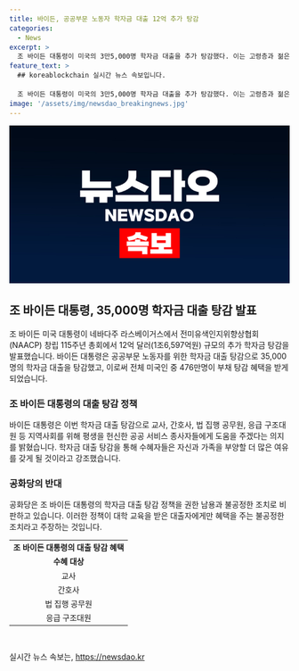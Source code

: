 ```yaml
---
title: 바이든, 공공부문 노동자 학자금 대출 12억 추가 탕감
categories:
  - News
excerpt: >
  조 바이든 대통령이 미국의 3만5,000명 학자금 대출을 추가 탕감했다. 이는 고령층과 젊은 세대의 지지율을 끌어올리기 위한 고려로 해석된다. 대학 등 대학 교육을 받은 대출자에 대한 불공정한 혜택이라는 공화당의 반대에도 불구하고, 바이든 대통령은 공공부문 노동자를 위해 학자금 탕감 조치를 이행했다. 이로써 바이든의 부채 탕감 조치 혜택을 받은 전체 미국인 수는 476만명으로 늘어났다.
feature_text: >
  ## koreablockchain 실시간 뉴스 속보입니다.

  조 바이든 대통령이 미국의 3만5,000명 학자금 대출을 추가 탕감했다. 이는 고령층과 젊은 세대의 지지율을 끌어올리기 위한 고려로 해석된다. 대학 등 대학 교육을 받은 대출자에 대한 불공정한 혜택이라는 공화당의 반대에도 불구하고, 바이든 대통령은 공공부문 노동자를 위해 학자금 탕감 조치를 이행했다. 이로써 바이든의 부채 탕감 조치 혜택을 받은 전체 미국인 수는 476만명으로 늘어났다.
image: '/assets/img/newsdao_breakingnews.jpg'
---
```


<p><img src="/assets/img/newsdao_breakingnews.jpg" alt="koreablockchain 속보" /></p>

<h2 data-ke-size="size26">조 바이든 대통령, 35,000명 학자금 대출 탕감 발표</h2>

<p data-ke-size="size16">조 바이든 미국 대통령이 네바다주 라스베이거스에서 전미유색인지위향상협회(NAACP) 창립 115주년 총회에서 12억 달러(1조6,597억원) 규모의 추가 학자금 탕감을 발표했습니다. 바이든 대통령은 공공부문 노동자를 위한 학자금 대출 탕감으로 35,000명의 학자금 대출을 탕감했고, 이로써 전체 미국인 중 476만명이 부채 탕감 혜택을 받게 되었습니다.</p>

<h3>조 바이든 대통령의 대출 탕감 정책</h3>

<p data-ke-size="size16">바이든 대통령은 이번 학자금 대출 탕감으로 교사, 간호사, 법 집행 공무원, 응급 구조대원 등 지역사회를 위해 평생을 헌신한 공공 서비스 종사자들에게 도움을 주겠다는 의지를 밝혔습니다. 학자금 대출 탕감을 통해 수혜자들은 자신과 가족을 부양할 더 많은 여유를 갖게 될 것이라고 강조했습니다.</p>

<h3>공화당의 반대</h3>

<p data-ke-size="size16">공화당은 조 바이든 대통령의 학자금 대출 탕감 정책을 권한 남용과 불공정한 조치로 비판하고 있습니다. 이러한 정책이 대학 교육을 받은 대출자에게만 혜택을 주는 불공정한 조치라고 주장하는 것입니다.</p>

<table>
    <tbody>
        <tr>
            <td style="text-align: center; height: 17px;"><b>조 바이든 대통령의 대출 탕감 혜택</b></td>
        </tr>
        <tr>
            <td style="text-align: center; height: 17px;"><b>수혜 대상</b></td>
        </tr>
        <tr>
            <td style="text-align: center; height: 17px;">교사</td>
        </tr>
        <tr>
            <td style="text-align: center; height: 17px;">간호사</td>
        </tr>
        <tr>
            <td style="text-align: center; height: 17px;">법 집행 공무원</td>
        </tr>
        <tr>
            <td style="text-align: center; height: 17px;">응급 구조대원</td>
        </tr>
    </tbody>
</table>

<p data-ke-size="size16">&nbsp;</p>
실시간 뉴스 속보는, <a href="https://newsdao.kr" rel="dofollow">https://newsdao.kr</a>


